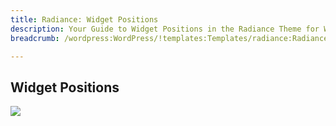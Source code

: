 ```yaml
---
title: Radiance: Widget Positions
description: Your Guide to Widget Positions in the Radiance Theme for WordPress
breadcrumb: /wordpress:WordPress/!templates:Templates/radiance:Radiance

---
```


Widget Positions
-----

![][positions]

[positions]: assets/positions.jpg